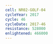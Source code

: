 ```yaml
---
cell: NR02-GOLF-04
cycleYear: 2017
cycle: 46
cycleDate: 2017-46
resistance: 528000
enlightened: 466000
---
```

